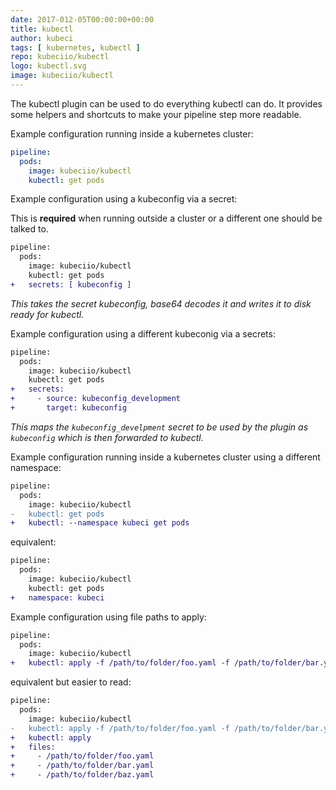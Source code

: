 ```yaml
---
date: 2017-012-05T00:00:00+00:00
title: kubectl
author: kubeci
tags: [ kubernetes, kubectl ]
repo: kubeciio/kubectl
logo: kubectl.svg
image: kubeciio/kubectl
---
```


The kubectl plugin can be used to do everything kubectl can do.
It provides some helpers and shortcuts to make your pipeline step more readable.

Example configuration running inside a kubernetes cluster:

```yaml
pipeline:
  pods:
    image: kubeciio/kubectl
    kubectl: get pods
```

Example configuration using a kubeconfig via a secret:

This is **required** when running outside a cluster or a different one should be talked to. 

```diff
pipeline:
  pods:
    image: kubeciio/kubectl
    kubectl: get pods
+   secrets: [ kubeconfig ]
```

_This takes the secret kubeconfig, base64 decodes it and writes it to disk ready for kubectl._ 

Example configuration using a different kubeconig via a secrets:

```diff
pipeline:
  pods:
    image: kubeciio/kubectl
    kubectl: get pods
+   secrets:
+     - source: kubeconfig_development
+       target: kubeconfig
```

_This maps the `kubeconfig_develpment` secret to be used by the plugin as `kubeconfig` which is then forwarded to kubectl._

Example configuration running inside a kubernetes cluster using a different namespace:

```diff
pipeline:
  pods:
    image: kubeciio/kubectl
-   kubectl: get pods
+   kubectl: --namespace kubeci get pods
```

equivalent:

```diff
pipeline:
  pods:
    image: kubeciio/kubectl
    kubectl: get pods
+   namespace: kubeci
```

Example configuration using file paths to apply:

```diff
pipeline:
  pods:
    image: kubeciio/kubectl
+   kubectl: apply -f /path/to/folder/foo.yaml -f /path/to/folder/bar.yaml -f /path/to/folder/baz.yaml
```

equivalent but easier to read:

```diff
pipeline:
  pods:
    image: kubeciio/kubectl
-   kubectl: apply -f /path/to/folder/foo.yaml -f /path/to/folder/bar.yaml -f /path/to/folder/baz.yaml
+   kubectl: apply
+   files: 
+     - /path/to/folder/foo.yaml 
+     - /path/to/folder/bar.yaml 
+     - /path/to/folder/baz.yaml
```
